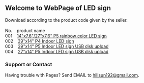 ## Welcome to WebPage of LED sign 
Download according to the product code given by the seller.<br><br>
No. &ensp;     product name     
001 &ensp;   [14"x7.6"/27"x7.6" P5 rainbow color LED sign](https://wp.me/p6vctZ-hR)<br>
002 &ensp;   [39"x14" P4 Indoor LED sign](https://wp.me/p6vctZ-gp)<br>
003 &ensp;   [39"x14" P5 Indoor LED sign USB disk upload](https://wp.me/p6vctZ-dh)<br>
004 &ensp;   [27"x14" P5 Indoor LED sign USB disk upload](http://https://www.ledclub.net/2018/04/19/led-sign-first-use-note-sifi05p12864/) <br>





### Support or Contact

Having trouble with Pages? Send EMAIL to hillsun192@gmail.com.
